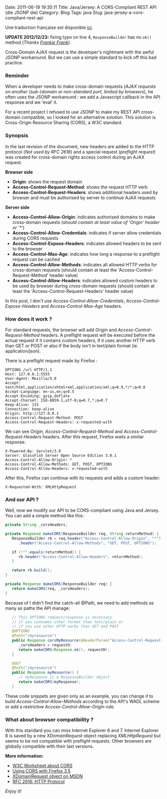 Date: 2011-06-19 19:35:11
Title: Java/Jersey: A CORS-Compliant REST API (die JSONP die)
Category: Blog
Tags: java
Slug: java-jersey-a-cors-compliant-rest-api

Une traduction française est disponible [ici]({filename}/blog/2011-06-02-java-jersey-une-api-rest-cross-domain-sans-jsonp/post.markdown).

<div class="alert-info">
  <strong>UPDATE 2012/12/23:</strong> fixing typo on line 4, <code>ResponseBuilder</code> has no <code>ok()</code> method (<em>Thanks <a href="https://disqus.com/home/discussion/kdecherf-blog/javajersey_a_cors_compliant_rest_api_die_jsonp_die/#comment-658615663">Frankie Frank</a></em>).
</div>

Cross-Domain AJAX request is the developer's nightmare with the awful JSONP workaround. But we can use a simple standard to kick off this bad practice.

### Reminder

When a developer needs to make cross-domain requests (_AJAX requests on another (sub-)domain or non-standard port, limited by browsers_), he often uses the JSONP workaround : we add a Javascript callback in the API response and we 'eval' it.

For a recent project I refused to use JSONP to make my REST API cross-domain compatible, so I looked for an alternative solution. This solution is Cross-Origin Resource Sharing (CORS), a W3C standard.

### Synopsis

In the last revision of the document, new headers are added to the HTTP protocol (_Not used by RFC 2616_) and a special request (_preflight request_) was created for cross-domain rights access control during an AJAX request.

**Browser side**  

  * **Origin**: shows the request domain
  * **Access-Control-Request-Method**: shows the request HTTP verb
  * **Access-Control-Request-Headers**: shows additional headers used by browser and must be authorised by server to continue AJAX requests

**Server side**  

  * **Access-Control-Allow-Origin**: indicates authorised domains to make cross-domain requests (_should contain at least value of 'Origin' header or '*'_)
  * **Access-Control-Allow-Credentials**: indicates if server allow credentials during CORS requests
  * **Access-Control-Expose-Headers**: indicates allowed headers to be sent to the browser
  * **Access-Control-Max-Age**: indicates how long a response to a preflight request can be cached
  * **Access-Control-Allow-Methods**: indicates all allowed HTTP verbs for cross-domain requests (should contain at least the 'Access-Control-Request-Method' header value)
  * **Access-Control-Allow-Headers**: indicates allowed custom headers to be used by browser during cross-domain requests (should contain at least the 'Access-Control-Request-Headers' header value)

In this post, I don't use _Access-Control-Allow-Credentials_, _Access-Control-Expose-Headers_ and _Access-Control-Max-Age_ headers.

### How does it work ?

For standard requests, the browser will add _Origin_ and _Access-Control-Request-Method_ headers. A preflight request will be executed before the actual request if it contains custom headers, if it uses another HTTP verb than GET or POST or also if the body isn't in text/plain format (ie. application/json).

There is a preflight request made by Firefox :

``` http
OPTIONS /url HTTP/1.1
Host: 127.0.0.1:5555
User-Agent: Mozilla/5.0
Accept: text/html,application/xhtml+xml,application/xml;q=0.9,*/*;q=0.8
Accept-Language: en-us,en;q=0.5
Accept-Encoding: gzip,deflate
Accept-Charset: ISO-8859-1,utf-8;q=0.7,*;q=0.7
Keep-Alive: 115
Connection: keep-alive
Origin: http://127.0.0.1
Access-Control-Request-Method: POST
Access-Control-Request-Headers: x-requested-with
```

We can see _Origin_, _Access-Control-Request-Method_ and _Access-Control-Request-Headers_ headers. After this request, Firefox waits a similar response:

```
X-Powered-By: Servlet/3.0
Server: GlassFish Server Open Source Edition 3.0.1
Access-Control-Allow-Origin: *
Access-Control-Allow-Methods: GET, POST, OPTIONS
Access-Control-Allow-Headers: x-requested-with
```

After this, Firefox can continue with its requests and adds a custom header:

```
X-Requested-With: XMLHttpRequest
```

### And our API ?

Well, now we modify our API to be CORS-compliant using Java and Jersey. You can add a simple method like this:

``` java
private String _corsHeaders;

private Response makeCORS(ResponseBuilder req, String returnMethod) {
   ResponseBuilder rb = req.header("Access-Control-Allow-Origin", "*")
      .header("Access-Control-Allow-Methods", "GET, POST, OPTIONS");

   if (!"".equals(returnMethod)) {
      rb.header("Access-Control-Allow-Headers", returnMethod);
   }

   return rb.build();
}

private Response makeCORS(ResponseBuilder req) {
   return makeCORS(req, _corsHeaders);
}
```

Because of I didn't find the catch-all @Path, we need to add methods as many as paths the API manage:

``` java
   // This OPTIONS request/response is necessary
   // if you consumes other format than text/plain or
   // if you use other HTTP verbs than GET and POST
   @OPTIONS
   @Path("/myresource")
   public Response corsMyResource(@HeaderParam("Access-Control-Request-Headers") String requestH) {
      _corsHeaders = requestH;
      return makeCORS(Response.ok(), requestH);
   }

   @GET
   @Path("/myresource")
   public Response myResource() {
      // myResponse is a ResponseBuilder object
      return makeCORS(myResponse);
   }
```

These code snippets are given only as an example, you can change it to build _Access-Control-Allow-Methods_ according to the API's WADL scheme or add a restrictive _Access-Control-Allow-Origin_ rule.

### What about browser compatibility ?

With this standard you can miss Internet Explorer 6 and 7. Internet Explorer 8 is saved by a new _XDomainRequest_ object replacing _XMLHttpRequest_ but seems to be not compatible with preflight requests. Other browsers are globally compatible with their last versions.


**More information:**

  * [W3C Worksheet about CORS](http://www.w3.org/TR/cors/)
  * [Using CORS with Firefox 3.5](https://developer.mozilla.org/En/HTTP_Access_Control)
  * [XDomainRequest object on MSDN](http://msdn.microsoft.com/en-us/library/cc288060\(v=vs.85\).aspx)
  * [RFC 2616: HTTP Protocol](http://tools.ietf.org/html/rfc2616)


_Enjoy it!_
